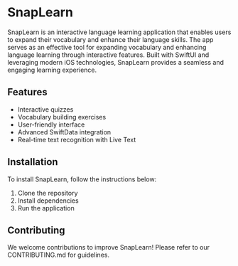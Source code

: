 # SnapLearn

SnapLearn is an interactive language learning application that enables users to expand their vocabulary and enhance their language skills. The app serves as an effective tool for expanding vocabulary and enhancing language learning through interactive features. Built with SwiftUI and leveraging modern iOS technologies, SnapLearn provides a seamless and engaging learning experience.

## Features

- Interactive quizzes
- Vocabulary building exercises
- User-friendly interface
- Advanced SwiftData integration
- Real-time text recognition with Live Text

## Installation

To install SnapLearn, follow the instructions below:

1. Clone the repository
2. Install dependencies
3. Run the application

## Contributing

We welcome contributions to improve SnapLearn! Please refer to our CONTRIBUTING.md for guidelines.